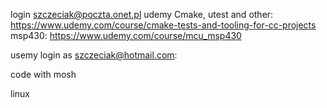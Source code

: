 login szczeciak@poczta.onet.pl
udemy Cmake, utest and other: https://www.udemy.com/course/cmake-tests-and-tooling-for-cc-projects
msp430: https://www.udemy.com/course/mcu_msp430

usemy login as szczeciak@hotmail.com:


code with mosh

linux
